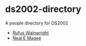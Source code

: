 # ds2002-directory
 
A people directory for DS2002
 
- [ Rufus Wainwright](people/mst3k/)
- [ Neal E Magee](people/nem2p/)

